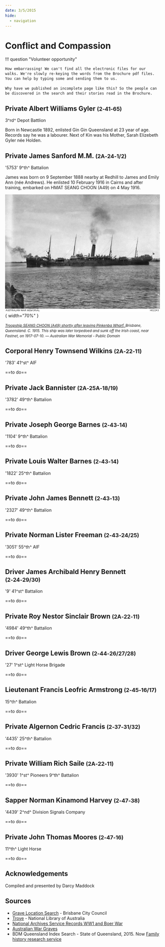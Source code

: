 ```yaml
---
date: 3/5/2015
hide:
  - navigation
---
```


# Conflict and Compassion 

!!! question "Volunteer opportunity"

    How embarrassing! We can't find all the electronic files for our walks. We're slowly re-keying the words from the Brochure pdf files. You can help by typing some and sending them to us. 
    
    Why have we published an incomplete page like this? So the people can be discovered in the search and their stories read in the Brochure.

<!--
???+ Example "Directions" 

    Starting point
    Walking directions to first headstone... is the grave of...
    
    ![](../assets/404.png){ width="15%" }
-->

## Private Albert Williams Gyler  <small>(2‑41‑65)</small>

3^rd^ Depot Battlion

Born in Newcastle 1892, enlisted Gin Gin Queensland at 23 year of age. Records say he was a labourer. Next of Kin was his Mother, Sarah Elizebeth Gyler née Holden.

<!--
??? Example "Directions" 

    Walking directions to next headstone... is the grave of...
    
    ![](../assets/404.png){ width="15%" }
-->

## Private James Sanford M.M. <small>(2A‑24‑1/2)</small>

'5753' 9^th^ Battalion 

James was born on 9 September 1888 nearby at Redhill to James and Emily Ann (née Andrews). He enlisted 10 February 1916 in Cairns and after training, embarked on HMAT SEANG CHOON (A49) on 4 May 1916.

![](../assets/hmat-seang-choon-a49.jpg){ width="70%" }  

*<small>[Troopship SEANG CHOON (A49) shortly after leaving Pinkenba Wharf. ](https://www.awm.gov.au/collection/H02243) Brisbane, Queensland. C. 1915. This ship was later torpedoed and sunk off the Irish coast, near Fastnet, on 1917-07-10. — Australian War Memorial - Public Domain</small>*

## Corporal Henry Townsend Wilkins <small>(2A‑22‑11)</small>

'783' 41^st^ AIF 

==to do==

## Private Jack Bannister <small>(2A‑25A‑18/19)</small>

'3782' 49^th^ Battalion

==to do==

## Private Joseph George Barnes <small>(2‑43‑14)</small>

'1104' 9^th^ Battalion 

==to do==

## Private Louis Walter Barnes <small>(2‑43‑14)</small>

'1822' 25^th^ Battalion
 
==to do==

## Private John James Bennett <small>(2‑43‑13)</small>

'2327' 49^th^ Battalion 

==to do==

## Private Norman Lister Freeman <small>(2‑43‑24/25)</small>

'3051' 55^th^ AIF 

==to do==

## Driver James Archibald Henry Bennett <small>(2‑24‑29/30)</small>

'9' 41^st^ Battalion 

==to do==

## Private Roy Nestor Sinclair Brown <small>(2A‑22‑11)</small>

'4984' 49^th^ Battalion 

==to do==

## Driver George Lewis Brown <small>(2‑44‑26/27/28)</small>

'27' 1^st^ Light Horse Brigade 

==to do==

## Lieutenant Francis Leofric Armstrong  <small>(2‑45‑16/17)</small>

15^th^ Battalion

==to do==

## Private Algernon Cedric Francis <small>(2‑37‑31/32)</small>

'4435' 25^th^ Battalion 

==to do==

## Private William Rich Saile <small>(2A‑22‑11)</small>

'3930' 1^st^ Pioneers 9^th^ Battalion 

==to do==

## Sapper Norman Kinamond Harvey <small>(2‑47‑38)</small>

'4439' 2^nd^ Division Signals Company 

==to do==

## Private John Thomas Moores <small>(2‑47‑16)</small>

11^th^ Light Horse 

==to do==


<!--
![](../assets/john-devoy-residence-1908.jpg){ width="70%" }  

*<small>[Devoy residence in Ashgrove, Brisbane, ca. 1908](http://onesearch.slq.qld.gov.au/permalink/f/1upgmng/slq_alma21218171470002061). The Devoy residence was in Three Mile Scrub Road (now Ashgrove Avenue), off Waterworks Road. John Devoy was the manager of Castlemaine Perkins. — State Library of Queensland.</small>*
-->

## Acknowledgements

Compiled and presented by Darcy Maddock

## Sources

- [Grave Location Search](http://graves.brisbane.qld.gov.au) - Brisbane City Council
- [Trove](https://trove.nla.gov.au) - National Library of Australia
- [National Archives Service Records WW1 and Boer War](https://www.naa.gov.au/explore-collection/defence-and-war-service-records)
- [Australian War Graves](https://www.dva.gov.au/wargraves)
- BDM Queensland Index Search - State of Queensland, 2015. Now [Family history research service](https://www.familyhistory.bdm.qld.gov.au)

<!--
<div class="noprint" markdown="1">

## Brochure

**[Download this walk](../assets/guides/printers.pdf)** - designed to be printed and folded in half to make an A5 brochure.

</div>
-->
